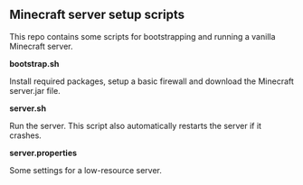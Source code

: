 Minecraft server setup scripts
------------------------------

This repo contains some scripts for bootstrapping and running a vanilla
Minecraft server.

**bootstrap.sh**

Install required packages, setup a basic firewall and download the
Minecraft server.jar file.

**server.sh**

Run the server. This script also automatically restarts the server
if it crashes.

**server.properties**

Some settings for a low-resource server.
